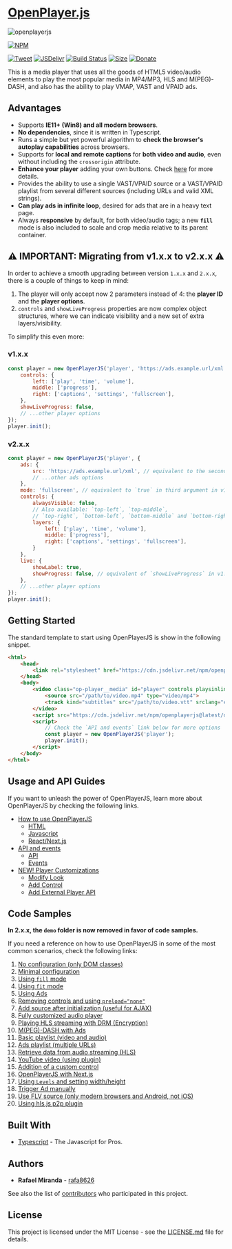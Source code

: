 # [OpenPlayer.js](https://www.openplayerjs.com)

![openplayerjs](https://user-images.githubusercontent.com/910829/46182430-d4c0f380-c299-11e8-89a8-c7554a70b66c.png)

[![NPM](https://nodei.co/npm/openplayerjs.png?downloads=true&downloadRank=true&stars=true)](https://nodei.co/npm/openplayerjs/)

[![Tweet](https://img.shields.io/twitter/url/http/shields.io.svg?style=social)](https://twitter.com/intent/tweet?text=Support%20OpenPlayerJS%20by%20giving%20the%20project%20a%20start%20at%20&url=https://www.openplayerjs.com&hashtags=openplayerjs,mediaplayer,vpaid,opensourcerocks,streaming)
[![JSDelivr](https://data.jsdelivr.com/v1/package/npm/openplayerjs/badge)](https://www.jsdelivr.com/package/npm/openplayerjs)
   [![Build Status](https://travis-ci.org/openplayerjs/openplayerjs.svg?branch=master)](https://travis-ci.org/openplayerjs/openplayerjs) [![Size](https://img.shields.io/bundlephobia/minzip/openplayerjs/latest?style=flat-square)](https://nodei.co/npm/openplayerjs) [![Donate](https://img.shields.io/badge/Donate-PayPal-green.svg)](https://paypal.me/rafa8626?locale.x=en_US)

This is a media player that uses all the goods of HTML5 video/audio elements to play the most popular media in MP4/MP3, HLS and M(PEG)-DASH, and also has the ability to play VMAP, VAST and VPAID ads.

## Advantages

* Supports **IE11+ (Win8) and all modern browsers**.
* **No dependencies**, since it is written in Typescript.
* Runs a simple but yet powerful algorithm to **check the browser's autoplay capabilities** across browsers.
* Supports for **local and remote captions** for **both video and audio**, even without including the `crossorigin` attribute.
* **Enhance your player** adding your own buttons. Check [here](./docs/customize.md) for more details.
* Provides the ability to use a single VAST/VPAID source or a VAST/VPAID playlist from several different sources (including URLs and valid XML strings).
* **Can play ads in infinite loop**, desired for ads that are in a heavy text page.
* Always **responsive** by default, for both video/audio tags; a new **`fill`** mode is also included to scale and crop media relative to its parent container.

## :warning: IMPORTANT: Migrating from v1.x.x to v2.x.x :warning:

In order to achieve a smooth upgrading between version `1.x.x` and `2.x.x`, there is a couple of things to keep in mind:

1. The player will only accept now 2 parameters instead of 4: the **player ID** and the **player options**.
2. `controls` and `showLiveProgress` properties are now complex object structures, where we can indicate visibility and a new set of extra layers/visibility.

To simplify this even more:

### v1.x.x

```javascript
const player = new OpenPlayerJS('player', 'https://ads.example.url/xml', true, {
    controls: {
        left: ['play', 'time', 'volume'],
        middle: ['progress'],
        right: ['captions', 'settings', 'fullscreen'],
    },
    showLiveProgress: false,
    // ...other player options
});
player.init();
```

### v2.x.x

```javascript
const player = new OpenPlayerJS('player', {
    ads: {
        src: 'https://ads.example.url/xml', // equivalent to the second argument in v1.x.x
        // ...other ads options
    },
    mode: 'fullscreen', // equivalent to `true` in third argument in v1.x.x
    controls: {
        alwaysVisible: false,
        // Also available: `top-left`, `top-middle`,
        // `top-right`, `bottom-left`, `bottom-middle` and `bottom-right` or `main`
        layers: {
            left: ['play', 'time', 'volume'],
            middle: ['progress'],
            right: ['captions', 'settings', 'fullscreen'],
        }
    },
    live: {
        showLabel: true,
        showProgress: false, // equivalent of `showLiveProgress` in v1.x.x
    },
    // ...other player options
});
player.init();
```

## Getting Started

The standard template to start using OpenPlayerJS is show in the following snippet.

```html
<html>
    <head>
        <link rel="stylesheet" href="https://cdn.jsdelivr.net/npm/openplayerjs@latest/dist/openplayer.min.css">
    </head>
    <body>
        <video class="op-player__media" id="player" controls playsinline>
            <source src="/path/to/video.mp4" type="video/mp4">
            <track kind="subtitles" src="/path/to/video.vtt" srclang="en" label="English">
        </video>
        <script src="https://cdn.jsdelivr.net/npm/openplayerjs@latest/dist/openplayer.min.js"></script>
        <script>
            // Check the `API and events` link below for more options
            const player = new OpenPlayerJS('player');
            player.init();
        </script>
    </body>
</html>
```

## Usage and API Guides

If you want to unleash the power of OpenPlayerJS, learn more about OpenPlayerJS by checking the following links.

* [How to use OpenPlayerJS](./docs/usage.md)
  * [HTML](./docs/usage.md#html)
  * [Javascript](./docs/usage.md#javascript)
  * [React/Next.js](./docs/usage.md#javascript)
* [API and events](./docs/api.md)
  * [API](./docs/api.md#api)
  * [Events](./docs/api.md#events)
* [NEW! Player Customizations](./docs/customize.md)
  * [Modify Look](./docs/customize.md#modify-look)
  * [Add Control](./docs/customize.md#add-control)
  * [Add External Player API](./docs/customize.md#add-external-player-api)

## Code Samples

**In 2.x.x, the `demo` folder is now removed in favor of code samples.**

If you need a reference on how to use OpenPlayerJS in some of the most common scenarios, check the following links:

1. [No configuration (only DOM classes)](https://codepen.io/rafa8626/pen/WaNxNB)
2. [Minimal configuration](https://codepen.io/rafa8626/pen/BqazxX)
3. [Using `fill` mode](https://codepen.io/rafa8626/pen/xxZXQoO)
4. [Using `fit` mode](https://codepen.io/rafa8626/pen/abmboKV)
5. [Using Ads](https://codepen.io/rafa8626/pen/vVYKav)
6. [Removing controls and using `preload="none"`](https://codepen.io/rafa8626/pen/OJyMwxX)
7. [Add source after initialization (useful for AJAX)](https://codepen.io/rafa8626/pen/YzzgJrK)
8. [Fully customized audio player](https://codepen.io/rafa8626/pen/ExPLVRE)
9. [Playing HLS streaming with DRM (Encryption)](https://codepen.io/rafa8626/pen/QZWEVy)
10. [M(PEG)-DASH with Ads](https://codepen.io/rafa8626/pen/Xxjmra)
11. [Basic playlist (video and audio)](https://codepen.io/rafa8626/pen/GRREQpX)
12. [Ads playlist (multiple URLs)](https://codepen.io/rafa8626/pen/wvvxbMN)
13. [Retrieve data from audio streaming (HLS)](https://codepen.io/rafa8626/pen/abbjrBW)
14. [YouTube video (using plugin)](https://codepen.io/rafa8626/pen/wvvOYpg)
15. [Addition of a custom control](https://codepen.io/rafa8626/pen/oNXmEza)
16. [OpenPlayerJS with Next.js](https://codesandbox.io/s/vigorous-almeida-71gln)
17. [Using `Levels` and setting width/height](https://codepen.io/rafa8626/pen/ExxXvZx)
18. [Trigger Ad manually](https://codepen.io/rafa8626/pen/abZNgoY)
19. [Use FLV source (only modern browsers and Android, not iOS)](https://codepen.io/rafa8626/pen/QWEZPaZ)
20. [Using hls.js p2p plugin](https://codepen.io/rafa8626/pen/PoPLMxo)

## Built With

* [Typescript](https://www.typescriptlang.org/docs/home.html) - The Javascript for Pros.

## Authors

* **Rafael Miranda** - [rafa8626](https://github.com/rafa8626)

See also the list of [contributors](https://github.com/openplayerjs/openplayerjs/contributors) who participated in this project.

## License

This project is licensed under the MIT License - see the [LICENSE.md](LICENSE.md) file for details.

